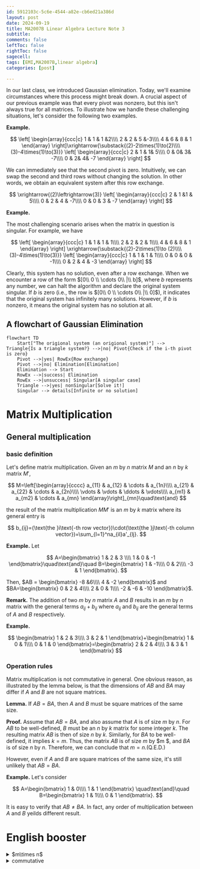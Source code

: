 ```yaml
---
id: 5912103c-5c6e-4544-a82e-cb6ed21a386d
layout: post
date: 2024-09-19
title: MA2007B Linear Algebra Lecture Note 3
subtitle: 
comments: false
leftToc: false
rightToc: false
sagecell: 
tags: [EMI,MA2007B,linear algebra]
categories: [post]

---
```


In our last class, we introduced Gaussian elimination. Today, we'll examine circumstances where this process might break down. A crucial aspect of our previous example was that every pivot was nonzero, but this isn't always true for all matrices. To illustrate how we handle these challenging situations, let's consider the following two examples.


**Example.**


$$
\left[
\begin{array}{ccc|c}
1 & 1 & 1 &2\\\\
2 & 2 & 5 &-3\\\\
4 & 6 & 8 & 1
\end{array}
\right]\xrightarrow{\substack{(2)-2\times(1)\to(2)\\\\(3)-4\times(1)\to(3)}}
\left[
\begin{array}{ccc|c}
2 & 1 & 1& 5\\\\
0 & 0& 3& -7\\\\
0 & 2& 4& -7
\end{array}
\right]
$$


We can immediately see that the second pivot is zero. Intuitively, we can swap the second and third rows without changing the solution. In other words, we obtain an equivalent system after this row exchange.


$$
\xrightarrow{(2)\leftrightarrow(3)}
\left[
\begin{array}{ccc|c}
2 & 1 &1 & 5\\\\
0 & 2 & 4 & -7\\\\
0 & 0 & 3 & -7
\end{array}
\right]
$$


**Example.**


The most challenging scenario arises when the matrix in question is singular. For example, we have


$$
\left[
\begin{array}{ccc|c}
1 & 1 & 1 & 1\\\\
2 & 2 & 2 & 1\\\\
4 & 6 & 8 & 1
\end{array}
\right]
\xrightarrow{\substack{(2)-2\times(1)\to (2)\\\\(3)-4\times(1)\to(3)}}
\left[
\begin{array}{ccc|c}
1 & 1 & 1 & 1\\\\
0 & 0 & 0 & -1\\\\
0 & 2 & 4 & -3
\end{array}
\right]
$$


Clearly, this system has no solution, even after a row exchange. When we encounter a row of the form $[0\\ 0 \\ \cdots 0\\ |\\ b]$, where $b$ represents any number, we can halt the algorithm and declare the original system singular. If $b$ is zero (i.e., the row is $[0\\ 0 \\ \cdots 0\\ |\\ 0]$), it indicates that the original system has infinitely many solutions. However, if $b$ is nonzero, it means the original system has no solution at all.


## A flowchart of Gaussian Elimination


```mermaid
flowchart TD
    Start["The origional system (an origional system)"] --> Triangle{Is a triangle system?} -->|no| Pivot{Check if the i-th pivot is zero}
    Pivot -->|yes| RowEx{Row exchange}
    Pivot -->|no| Elimination[Elimination]
    Elimination --> Start
    RowEx -->|success| Elimination
    RowEx -->|unsuccess| Singular[A singular case]
    Triangle -->|yes| nonSingular[Solve it!]
    Singular --> details[Infinite or no solution]
```


# Matrix Multiplication


## General multiplication


### basic definition


Let's define matrix multiplication. Given an $m$ by $n$ matrix $M$ and an $n$ by $k$ matrix $M'$,


$$
M=\left[\begin{array}{cccc}
a_{11} & a_{12} & \cdots & a_{1n}\\\\
a_{21} & a_{22} & \cdots & a_{2n}\\\\
\vdots & \vdots & \ddots & \vdots\\\\
a_{m1} & a_{m2} & \cdots & a_{mn}
\end{array}\right]_{mn}\quad\text{and}
$$


the result of the matrix multiplication $MM'$ is an $m$ by $k$ matrix where its general entry is


$$
b_{ij}=(\text{the }i\text{-th row vector})\cdot(\text{the }j\text{-th column vector})=\sum_{l=1}^na_{il}a'_{lj}.
$$


**Example.** Let



$$
A=\begin{bmatrix}
1 & 2 & 3 \\\\
1 & 0 & -1
\end{bmatrix}\quad\text{and}\quad B=\begin{bmatrix}
1 & -1\\\\
0 & 2\\\\
-3 & 1
\end{bmatrix}.
$$


Then, $AB = \begin{bmatrix}
-8 &6\\\\
4 & -2
\end{bmatrix}$ and $BA=\begin{bmatrix}
0 & 2 & 4\\\\
2 & 0 & 1\\\\
-2 & -6 & -10
\end{bmatrix}$.


**Remark.** The addition of two $m$ by $n$ matrix $A$ and $B$ results in an $m$ by $n$ matrix with the general terms $a_{ij}+b_{ij}$ where $a_{ij}$ and $b_{ij}$ are the general terms of $A$ and $B$ respectively.


**Example.**


$$
\begin{bmatrix}
1 & 2 & 3\\\\
3 & 2 & 1
\end{bmatrix}+\begin{bmatrix}
1 & 0 & 1\\\\
0 & 1 & 0
\end{bmatrix}=\begin{bmatrix}
2 & 2 & 4\\\\
3 & 3 & 1
\end{bmatrix}
$$


### Operation rules


Matrix multiplication is not commutative in general. One obvious reason, as illustrated by the lemma below, is that the dimensions of $AB$ and $BA$ may differ if $A$ and $B$ are not square matrices.


**Lemma.** If $AB = BA$, then $A$ and $B$ must be square matrices of the same size.


**Proof.** Assume that $AB=BA$, and also assume that $A$ is of size $m$ by $n$. For $AB$ to be well-defined, $B$ must be an $n$ by $k$ matrix for some integer $k$. The resulting matrix $AB$ is then of size $n$ by $k$. Similarly, for $BA$ to be well-defined, it implies $k=m$. Thus, the matrix $AB$ is of size $m$ by $m $, and $BA$ is of size $n$ by $n$. Therefore, we can conclude that $m=n$.(Q.E.D.)


However, even if $A$ and $B$ are square matrices of the same size, it's still unlikely that $AB=BA$.


**Example.** Let's consider



$$
A=\begin{bmatrix}
1 & 0\\\\
1 & 1
\end{bmatrix}
\quad\text{and}\quad
B=\begin{bmatrix}
1 & 1\\\\
0 & 1
\end{bmatrix}.
$$


It is easy to verify that $AB\neq BA$. In fact, any order of multiplication between $A$ and $B$ yeilds different result.


# English booster

<details>
  <summary>$m\times n$</summary>


This symbol has many different ways to read it depending on the context. The most common way of reading it is "m times n" or "m multiplied by n". When this symbol is used to denote the size of a matrix, we read it as "m by n".



  </details><details>
  <summary>commutative</summary>


交換



  </details>